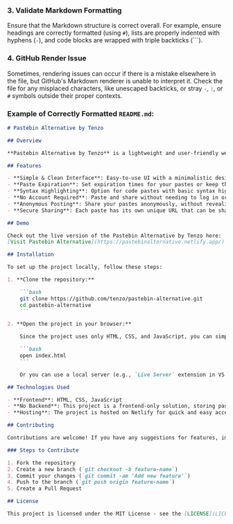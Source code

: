 
### 3. **Validate Markdown Formatting**
Ensure that the Markdown structure is correct overall. For example, ensure headings are correctly formatted (using `#`), lists are properly indented with hyphens (`-`), and code blocks are wrapped with triple backticks (```).

### 4. **GitHub Render Issue**
Sometimes, rendering issues can occur if there is a mistake elsewhere in the file, but GitHub's Markdown renderer is unable to interpret it. Check the file for any misplaced characters, like unescaped backticks, or stray `-`, `:`, or `#` symbols outside their proper contexts.

### Example of Correctly Formatted `README.md`:

```markdown
# Pastebin Alternative by Tenzo

## Overview

**Pastebin Alternative by Tenzo** is a lightweight and user-friendly web application that allows users to share and store text-based content online. Built with HTML, CSS, and JavaScript, this project serves as an alternative to traditional Pastebin services. It offers a simple way to paste, share, and store code snippets, notes, or other text-based information securely.

## Features

- **Simple & Clean Interface**: Easy-to-use UI with a minimalistic design for a better user experience.
- **Paste Expiration**: Set expiration times for your pastes or keep them indefinitely.
- **Syntax Highlighting**: Option for code pastes with basic syntax highlighting.
- **No Account Required**: Paste and share without needing to log in or create an account.
- **Anonymous Posting**: Share your pastes anonymously, without revealing personal information.
- **Secure Sharing**: Each paste has its own unique URL that can be shared directly.

## Demo

Check out the live version of the Pastebin Alternative by Tenzo here:  
[Visit Pastebin Alternative](https://pastebinalternative.netlify.app/)

## Installation

To set up the project locally, follow these steps:

1. **Clone the repository:**

    ```bash
    git clone https://github.com/tenzo/pastebin-alternative.git
    cd pastebin-alternative
    ```

2. **Open the project in your browser:**

    Since the project uses only HTML, CSS, and JavaScript, you can simply open the `index.html` file directly in your browser:

    ```bash
    open index.html
    ```

    Or you can use a local server (e.g., `Live Server` extension in VS Code) to serve the project if you'd prefer.

## Technologies Used

- **Frontend**: HTML, CSS, JavaScript
- **No Backend**: This project is a frontend-only solution, storing pastes temporarily in the browser's local storage.
- **Hosting**: The project is hosted on Netlify for quick and easy access.

## Contributing

Contributions are welcome! If you have any suggestions for features, improvements, or fixes, feel free to open an issue or submit a pull request. Please ensure that your code follows the project's style guide and is tested.

### Steps to Contribute

1. Fork the repository
2. Create a new branch (`git checkout -b feature-name`)
3. Commit your changes (`git commit -am 'Add new feature'`)
4. Push to the branch (`git push origin feature-name`)
5. Create a Pull Request

## License

This project is licensed under the MIT License - see the [LICENSE](LICENSE) file for details.
